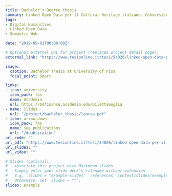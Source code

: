 ```yaml
---
title: Bachelor's Degree thesis
summary: Linked Open Data per il Cultural Heritage italiano. Conversione e pubblicazione nel Semantic Web del Fondo antico del Comune di Novi Ligure.
tags:
- Digital Humanities
- Linked Open Data
- Semantic Web

date: "2019-05-01T00:00:00Z"

# Optional external URL for project (replaces project detail page).
external_link: "https://www.tesionline.it/tesi/54026/linked-open-data-per-il-cultural-heritage-italiano-conversione-e-pubblicazione-nel-semantic-web-del-fondo-antico-del-comune-di-novi-ligure"

image:
  caption: Bachelor Thesis at University of Pisa
  focal_point: Smart

links:
- icon: university
  icon_pack: fas
  name: Academia
  url: https://bdfinance.academia.edu/DilettaGoglia
- name: Slides
  url: "/project/bachelor_thesis/laurea.pdf"
- icon: arrow-down
  icon_pack: fas
  name: See publications
  url: "/#publication"
url_code: ""
url_pdf: "https://www.tesionline.it/tesi/54026/linked-open-data-per-il-cultural-heritage-italiano-conversione-e-pubblicazione-nel-semantic-web-del-fondo-antico-del-comune-di-novi-ligure"
url_slides: ""
url_video: ""

# Slides (optional).
#   Associate this project with Markdown slides.
#   Simply enter your slide deck's filename without extension.
#   E.g. `slides = "example-slides"` references `content/slides/example-slides.md`.
#   Otherwise, set `slides = ""`.
slides: example
---
```


